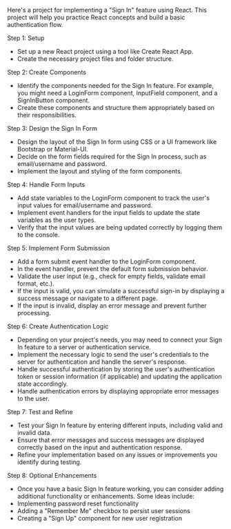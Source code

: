 
Here's a project for implementing
a "Sign In" feature using React.
This project will help you practice
React concepts and build a basic
authentication flow. 

Step 1: Setup

-  Set up a new React project using
a tool like Create React App.
-  Create the necessary project
files and folder structure.

Step 2: Create Components

-  Identify the components needed for
the Sign In feature. For example,
you might need a LoginForm component,
InputField component, and a
SignInButton component.
-  Create these components and structure
them appropriately based on
their responsibilities.

Step 3: Design the Sign In Form

-  Design the layout of the Sign In form
using CSS or a UI framework like
Bootstrap or Material-UI.
-  Decide on the form fields required
for the Sign In process, such as
email/username and password.
-  Implement the layout and styling
of the form components.

Step 4: Handle Form Inputs

-  Add state variables to the LoginForm
component to track the user's input
values for email/username and password.
-  Implement event handlers for the input
fields to update the state variables
as the user types.
-  Verify that the input values are being
updated correctly by logging
them to the console.

Step 5: Implement Form Submission

-  Add a form submit event handler to
the LoginForm component.
-  In the event handler, prevent the
default form submission behavior.
-  Validate the user input
(e.g., check for empty fields,
validate email format, etc.).
-  If the input is valid, you can simulate
a successful sign-in by displaying
a success message or navigate to
a different page.
-  If the input is invalid, display
an error message and prevent
further processing.

Step 6: Create Authentication Logic

-  Depending on your project's needs,
you may need to connect your Sign In
feature to a server or authentication service.
-  Implement the necessary logic to send
the user's credentials to the server
for authentication and handle the
server's response.
-  Handle successful authentication by
storing the user's authentication
token or session information (if applicable)
and updating the application
state accordingly.
-  Handle authentication errors by displaying
appropriate error messages to the user.

Step 7: Test and Refine

-  Test your Sign In feature by entering 
different inputs, including valid
and invalid data.
-  Ensure that error messages and success
messages are displayed correctly based
on the input and authentication response.
- Refine your implementation based on
any issues or improvements you
identify during testing.

Step 8: Optional Enhancements

-  Once you have a basic Sign In feature
working, you can consider adding
additional functionality or enhancements.
Some ideas include:
-  Implementing password reset functionality
-  Adding a "Remember Me" checkbox to persist
user sessions
-  Creating a "Sign Up" component for new
user registration


